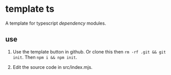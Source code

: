 # template ts

A template for typescript *dependency* modules.

## use
1. Use the template button in github. Or clone this then `rm -rf .git && git init`. Then `npm i && npm init`.

2. Edit the source code in src/index.mjs.

